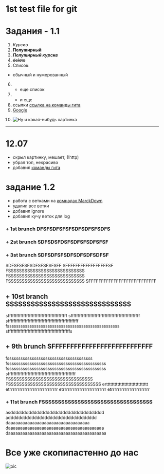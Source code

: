 # 1st test file for git

# Задания - 1.1

1. *Курсив*
2. **Полужирный**
3. ***Полужирный курсив***
4. ~~delete~~
5. Список: 
* обычный и нумерованный
6. + еще список
7. - и еще
8. ссылки [ссылка на команды гита](Git&Mark\gitComm.md)
9.  [Google][1]

[1]: https://www.google.com (сайт гугла)

10. ![Ну и какая-нибудь картинка](!https://mir-s3-cdn-cf.behance.net/project_modules/max_1200/7e711331903197.56660bdba5f27.jpg)


----
#  **12.07**


+ скрыл картинку, мешает, (!http)
+ убрал топ, некрасиво 
+ добавил [команды гита](Git&Mark\gitComm.md)
# задание 1.2

+ работа с ветками на [комнадах MarckDown](Git&Mark\markComm.md) 
+ удалил все ветки
+ добавил ignore
+ добавил кучу веток для log

### + 1st brunch DFSFSDFSFSFSDFSDFSFSDFS
### + 2st brunch SDFSDSFDSFSDFSFSDFSFSF  
### + 3st brunch SDFSDFSFSDFSDFSDFSDFSF
SDFSFSFSFSDFSFSFSFSFF
SFFFFFFFFFFFFFFFFFSF
FSSSSSSSSSSSSSSSSSSSSSSSSSSSS
FSSSSSSSSSSSSSSSSSSSSSSSSSSSS
FSSSSSSSSSSSSSSSSSSSSSSSSSSSS
SFFFFFFFFFFFFFFFFFFFFFFFFFFF
## + 10st branch SSSSSSSSSSSSSSSSSSSSSSSSSSSSSS
sffffffffffffffffffffffffffffffffffffffffff
sfffffffffffffffffffffffffffffffffffffffffffffffff
sffffffffffffffffffffffffffffffffffffffffffffffffff
fssssssssssssssssssssssssssssssssssssssssssssssssss
sffffffffffffffffffffffffffffffffffffffffffffs
## + 9th brunch SFFFFFFFFFFFFFFFFFFFFFFFFFFF
fssssssssssssssssssssssssssssssssssssss
fssssssssssssssssssssssssssssssssssssssssssss
fssssssssssssssssssssssssssssssssssssssssssss
sffffffffffffffffffffffffffffffffffffffffffffffff
FSSSSSSSSSSSSSSSSSSSSSSSSSSSSSSS
FSSSSSSSSSSSSSSSSSSSSSSSSSSSSSSSSSS
ertttttttttttttttttttttttttttttt
etrrrrrrrrrrrrrrrrrrrrrrrrrrrrr
etrrrrrrrrrrrrrrrrrrrrrrrrrr
etrrrrrrrrrrrrrrrrrrrrrrr

### + 11st brunch FSSSSSSSSSSSSSSSSSSSSSSSSSSSSSSSSSS
asdddddddddddddddddddddddddddddddddddd
adddddddddddddddddddddddddddddddddd
daaaaaaaaaaaaaaaaaaaaaaaaaaaaaaaaaa
daaaaaaaaaaaaaaaaaaaaaaaaaaaaaaaaaaaaaaaa
daaaaaaaaaaaaaaaaaaaaaaaaaaaaaaaaaaaaaaaaa



# Все уже скопипастенно до нас
![pic](all2.jpg)


